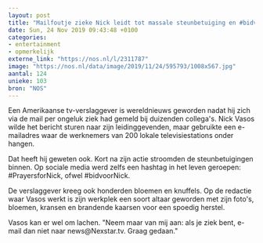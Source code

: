 ```yaml
---
layout: post
title: "Mailfoutje zieke Nick leidt tot massale steunbetuiging en #bidvoorNick"
date: Sun, 24 Nov 2019 09:43:48 +0100
categories: 
- entertainment 
- opmerkelijk 
externe_link: "https://nos.nl/l/2311787"
image: "https://nos.nl/data/image/2019/11/24/595793/1008x567.jpg"
aantal: 124
unieke: 103
bron: "NOS"
---
```


<p>Een Amerikaanse tv-verslaggever is wereldnieuws geworden nadat hij zich via de mail per ongeluk ziek had gemeld bij duizenden collega's. Nick Vasos wilde het bericht sturen naar zijn leidinggevenden, maar gebruikte een e-mailadres waar de werknemers van 200 lokale televisiestations onder hangen.</p>
<p>Dat heeft hij geweten ook. Kort na zijn actie stroomden de steunbetuigingen binnen. Op sociale media werd zelfs een hashtag in het leven geroepen: #PrayersforNick, ofwel #bidvoorNick.</p>
<p>De verslaggever kreeg ook honderden bloemen en knuffels. Op de redactie waar Vasos werkt is zijn werkplek een soort altaar geworden met zijn foto's, bloemen, kransen en brandende kaarsen voor een spoedig herstel.</p>
<p>Vasos kan er wel om lachen. "Neem maar van mij aan: als je ziek bent, e-mail dan niet naar news@Nexstar.tv. Graag gedaan."</p>
